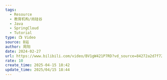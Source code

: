 ```yaml
---
tags:
  - Resource
  - 教育机构/尚硅谷
  - Java
  - SpringCloud
  - Tutorial
type: 📺 Video
source: B站
author: 周阳
date: 2024-02-27
url: https://www.bilibili.com/video/BV1gW421P7RD?vd_source=84272a2d7f72158b38778819be5bc6ad
rate: 10
create_time: 2025-04-15 18:42
update_time: 2025/04/15 18:44
---
```

